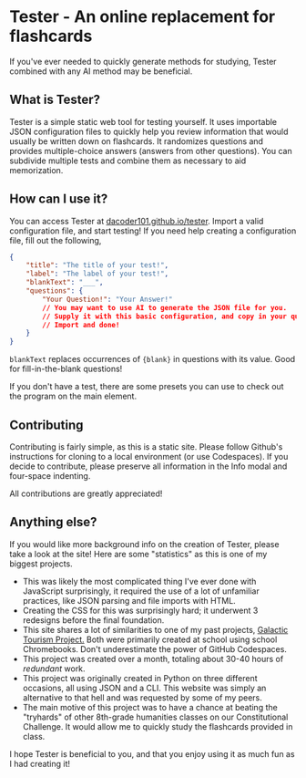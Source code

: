 # Tester - An online replacement for flashcards

If you've ever needed to quickly generate methods for studying, Tester combined with any AI method may be beneficial.

## What is Tester?

Tester is a simple static web tool for testing yourself. It uses importable JSON configuration files to quickly help you review information that would usually be written down on flashcards. It randomizes questions and provides multiple-choice answers (answers from other questions). You can subdivide multiple tests and combine them as necessary to aid memorization.

## How can I use it?

You can access Tester at [dacoder101.github.io/tester](https://bqbbo.github.io/tester/). Import a valid configuration file, and start testing! If you need help creating a configuration file, fill out the following,

```json
{
    "title": "The title of your test!",
    "label": "The label of your test!",
    "blankText": "___",
    "questions": {
        "Your Question!": "Your Answer!"
        // You may want to use AI to generate the JSON file for you.
        // Supply it with this basic configuration, and copy in your questions and answers from an external source.
        // Import and done!
    }
}
```

`blankText` replaces occurrences of `{blank}` in questions with its value. Good for fill-in-the-blank questions!

If you don't have a test, there are some presets you can use to check out the program on the main element.

## Contributing

Contributing is fairly simple, as this is a static site. Please follow Github's instructions for cloning to a local environment (or use Codespaces). If you decide to contribute, please preserve all information in the Info modal and four-space indenting.

All contributions are greatly appreciated!

## Anything else?

If you would like more background info on the creation of Tester, please take a look at the site! Here are some "statistics" as this is one of my biggest projects.

-   This was likely the most complicated thing I've ever done with JavaScript surprisingly, it required the use of a lot of unfamiliar practices, like JSON parsing and file imports with HTML.
-   Creating the CSS for this was surprisingly hard; it underwent 3 redesigns before the final foundation.
-   This site shares a lot of similarities to one of my past projects, [Galactic Tourism Project.](https://github.com/bqbbo/galactic-tourism-project) Both were primarily created at school using school Chromebooks. Don't underestimate the power of GitHub Codespaces.
-   This project was created over a month, totaling about 30-40 hours of _redundant_ work.
-   This project was originally created in Python on three different occasions, all using JSON and a CLI. This website was simply an alternative to that hell and was requested by some of my peers.
-   The main motive of this project was to have a chance at beating the "tryhards" of other 8th-grade humanities classes on our Constitutional Challenge. It would allow me to quickly study the flashcards provided in class.

I hope Tester is beneficial to you, and that you enjoy using it as much fun as I had creating it!
